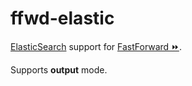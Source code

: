 # ffwd-elastic

[ElasticSearch](https://www.elastic.co/products/elasticsearch) support for
[FastForward &#9193;](https://github.com/spotify/ffwd).

Supports **output** mode.
